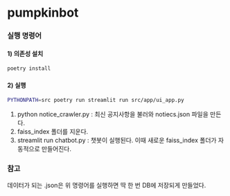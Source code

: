 # pumpkinbot

### 실행 명령어
#### 1) 의존성 설치
```bash
poetry install
```
#### 2) 실행
```bash
PYTHONPATH=src poetry run streamlit run src/app/ui_app.py
```

1) python notice_crawler.py
: 최신 공지사항을 불러와 notiecs.json 파일을 만든다.
2) faiss_index 폴더를 지운다.
3) streamlit run chatbot.py
: 챗봇이 실행된다. 이때 새로운 faiss_index 폴더가 자동적으로 만들어진다.

### 참고
데이터가 되는 .json은 위 명령어를 실행하면 딱 한 번 DB에 저장되게 만들었다.
